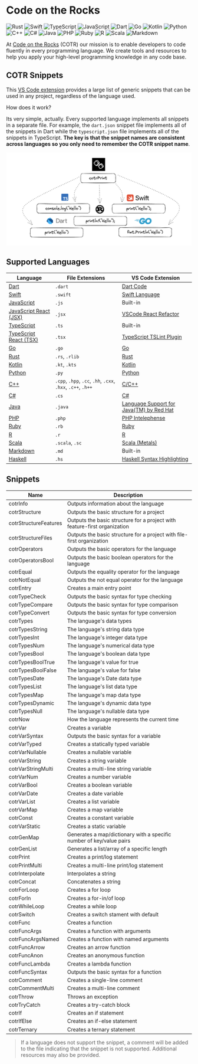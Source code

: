 # Code on the Rocks

![Rust](https://img.shields.io/badge/Rust-black?style=for-the-badge&logo=Rust) ![Swift](https://img.shields.io/badge/swift-F54A2A?style=for-the-badge&logo=swift&logoColor=white) ![TypeScript](https://img.shields.io/badge/typescript-%23007ACC.svg?style=for-the-badge&logo=typescript&logoColor=white) ![JavaScript](https://img.shields.io/badge/JavaScript-F7DF1E?style=for-the-badge&logo=JavaScript&logoColor=white) ![Dart](https://img.shields.io/badge/Dart-0175C2?style=for-the-badge&logo=Dart&logoColor=white) ![Go](https://img.shields.io/badge/Go-00ADD8?style=for-the-badge&logo=Go&logoColor=white) ![Kotlin](https://img.shields.io/badge/Kotlin-0095D5?style=for-the-badge&logo=Kotlin&logoColor=white) ![Python](https://img.shields.io/badge/Python-3776AB?style=for-the-badge&logo=Python&logoColor=white) ![C++](https://img.shields.io/badge/C++-00599C?style=for-the-badge&logo=c%2B%2B&logoColor=white) ![C#](https://img.shields.io/badge/C%23-239120?style=for-the-badge&logo=c-sharp&logoColor=white) ![Java](https://img.shields.io/badge/Java-ED8B00?style=for-the-badge&logo=java&logoColor=white) ![PHP](https://img.shields.io/badge/PHP-777BB4?style=for-the-badge&logo=php&logoColor=white) ![Ruby](https://img.shields.io/badge/Ruby-CC342D?style=for-the-badge&logo=Ruby&logoColor=white) ![R](https://img.shields.io/badge/R-276DC3?style=for-the-badge&logo=R&logoColor=white) ![Scala](https://img.shields.io/badge/Scala-DC322F?style=for-the-badge&logo=Scala&logoColor=white) ![Markdown](https://img.shields.io/badge/Markdown-000000?style=for-the-badge&logo=Markdown&logoColor=white)

<!-- This is a comment

https://shields.io/

https://simpleicons.org/

https://javascript.plainenglish.io/how-to-make-custom-language-badges-for-your-profile-using-shields-io-d2aeaf016b6b

-->

At [Code on the Rocks](https://codeontherocks.dev/) (COTR) our mission is to enable developers to code fluently in every programming language. We create tools and resources to help you apply your high-level programming knowledge in any code base.

## COTR Snippets

This [VS Code extension](https://marketplace.visualstudio.com/items?itemName=CodeontheRocks.cotr-snippets) provides a large list of generic snippets that can be used in any project, regardless of the language used.

How does it work?

Its very simple, actually. Every supported language implements all snippets in a separate file. For example, the `dart.json` snippet file implements all of the snippets in Dart while the `typescript.json` file implements all of the snippets in TypeScript. **The key is that the snippet names are consistent across languages so you only need to remember the COTR snippet name**.

![COTR Snippets](./cotr_snippts.png)

## Supported Languages

| Language | File Extensions | VS Code Extension |
| -------- | --------------- | ----------------- |
| [Dart](https://dart.dev/) | `.dart` | [Dart Code](https://marketplace.visualstudio.com/items?itemName=Dart-Code.dart-code) |
| [Swift](https://www.swift.org/) | `.swift` | [Swift Language](https://marketplace.visualstudio.com/items?itemName=Kasik96.swift) |
| [JavaScript](https://www.javascript.com/) | `.js` | Built-in |
| [JavaScript React (JSX)](https://react.dev/) | `.jsx` | [VSCode React Refactor](https://marketplace.visualstudio.com/items?itemName=planbcoding.vscode-react-refactor) |
| [TypeScript](https://www.typescriptlang.org/) | `.ts` | Built-in |
| [TypeScript React (TSX)](https://react.dev/learn/typescript) | `.tsx` | [TypeScript TSLint Plugin](https://marketplace.visualstudio.com/items?itemName=ms-vscode.vscode-typescript-tslint-plugin) |
| [Go](https://go.dev/) | `.go` | [Go](https://marketplace.visualstudio.com/items?itemName=golang.Go) |
| [Rust](https://www.rust-lang.org/) | `.rs`, `.rlib` | [Rust](https://marketplace.visualstudio.com/items?itemName=rust-lang.rust) |
| [Kotlin](https://kotlinlang.org/) | `.kt`, `.kts` | [Kotlin](https://marketplace.visualstudio.com/items?itemName=fwcd.kotlin) |
| [Python](https://www.python.org/) | `.py` | [Python](https://marketplace.visualstudio.com/items?itemName=ms-python.python) |
| [C++](https://cplusplus.com/) | `.cpp`, `.hpp`, `.cc`, `.hh`, `.cxx`, `.hxx`, `.c++`, `.h++` | [C/C++](https://marketplace.visualstudio.com/items?itemName=ms-vscode.cpptools) |
| [C#](https://dotnet.microsoft.com/en-us/languages/csharp) | `.cs` | [C#](https://marketplace.visualstudio.com/items?itemName=ms-dotnettools.csharp) |
| [Java](https://docs.oracle.com/javase/8/docs/technotes/guides/language/index.html) | `.java` | [Language Support for Java(TM) by Red Hat](https://marketplace.visualstudio.com/items?itemName=redhat.java) |
| [PHP](https://www.php.net/) | `.php` | [PHP Intelephense](https://marketplace.visualstudio.com/items?itemName=bmewburn.vscode-intelephense-client) |
| [Ruby](https://www.ruby-lang.org/en/) | `.rb` | [Ruby](https://marketplace.visualstudio.com/items?itemName=rebornix.Ruby) |
| [R](https://www.r-project.org/) | `.r` | [R](https://marketplace.visualstudio.com/items?itemName=Ikuyadeu.r) |
| [Scala](https://www.scala-lang.org/) | `.scala`, `.sc` | [Scala (Metals)](https://marketplace.visualstudio.com/items?itemName=scalameta.metals) |
| [Markdown](https://www.markdownguide.org/) | `.md` | Built-in |
| [Haskell](https://www.haskell.org/) | `.hs` | [Haskell Syntax Highlighting](https://marketplace.visualstudio.com/items?itemName=haskell.haskell) |

## Snippets

| Name                  | Description                                                               |
| --------------------- | ------------------------------------------------------------------------- |
| cotrInfo              | Outputs information about the language                                    |
| cotrStructure         | Outputs the basic structure for a project                                 |
| cotrStructureFeatures | Outputs the basic structure for a project with feature-first organization |
| cotrStructureFiles    | Outputs the basic structure for a project with file-first organization    |
| cotrOperators         | Outputs the basic operators for the language                              |
| cotrOperatorsBool  | Outputs the basic boolean operators for the language                      |
| cotrEqual             | Outputs the equality operator for the language                            |
| cotrNotEqual          | Outputs the not equal operator for the language                           |
| cotrEntry             | Creates a main entry point                                                |
| cotrTypeCheck         | Outputs the basic syntax for type checking                                |
| cotrTypeCompare       | Outputs the basic syntax for type comparison                              |
| cotrTypeConvert       | Outputs the basic syntax for type conversion                              |
| cotrTypes             | The language's data types                                                 |
| cotrTypesString       | The language's string data type                                           |
| cotrTypesInt          | The language's integer data type                                          |
| cotrTypesNum          | The language's numerical data type                                        |
| cotrTypesBool         | The language's boolean data type                                          |
| cotrTypesBoolTrue     | The language's value for true                                             |
| cotrTypesBoolFalse    | The language's value for false                                            |
| cotrTypesDate         | The language's Date data type                                             |
| cotrTypesList         | The language's list data type                                             |
| cotrTypesMap          | The language's map data type                                              |
| cotrTypesDynamic      | The language's dynamic data type                                          |
| cotrTypesNull         | The language's nullable data type                                         |
| cotrNow               | How the language represents the current time                              |
| cotrVar               | Creates a variable                                                        |
| cotrVarSyntax         | Outputs the basic syntax for a variable                                   |
| cotrVarTyped          | Creates a statically typed variable                                       |
| cotrVarNullable       | Creates a nullable variable                                               |
| cotrVarString         | Creates a string variable                                                 |
| cotrVarStringMulti    | Creates a multi-line string variable                                      |
| cotrVarNum            | Creates a number variable                                                 |
| cotrVarBool           | Creates a boolean variable                                                |
| cotrVarDate           | Creates a date variable                                                   |
| cotrVarList           | Creates a list variable                                                   |
| cotrVarMap            | Creates a map variable                                                    |
| cotrConst             | Creates a constant variable                                               |
| cotrVarStatic         | Creates a static variable                                                 |
| cotrGenMap            | Generates a map/dictionary with a specific number of key/value pairs      |
| cotrGenList           | Generates a list/array of a specific length                               |
| cotrPrint             | Creates a print/log statement                                             |
| cotrPrintMulti        | Creates a multi-line print/log statement                                  |
| cotrInterpolate       | Interpolates a string                                                     |
| cotrConcat            | Concatenates a string                                                     |
| cotrForLoop           | Creates a for loop                                                        |
| cotrForIn             | Creates a for-in/of loop                                                  |
| cotrWhileLoop         | Creates a while loop                                                      |
| cotrSwitch            | Creates a switch stament with default                                     |
| cotrFunc              | Creates a function                                                        |
| cotrFuncArgs          | Creates a function with arguments                                         |
| cotrFuncArgsNamed     | Creates a function with named arguments                                   |
| cotrFuncArrow         | Creates an arrow function                                                 |
| cotrFuncAnon          | Creates an anonymous function                                             |
| cotrFuncLambda        | Creates a lambda function                                                 |
| cotrFuncSyntax        | Outputs the basic syntax for a function                                   |
| cotrComment           | Creates a single-line comment                                             |
| cotrCommentMulti      | Creates a multi-line comment                                              |
| cotrThrow             | Throws an exception                                                       |
| cotrTryCatch          | Creates a try-catch block                                                 |
| cotrIf                | Creates an if statement                                                   |
| cotrIfElse            | Creates an if-else statement                                              |
| cotrTernary           | Creates a ternary statement                                               |

> If a language does not support the snippet, a comment will be added to the file indicating that the snippet is not supported. Additional resources may also be provided.
